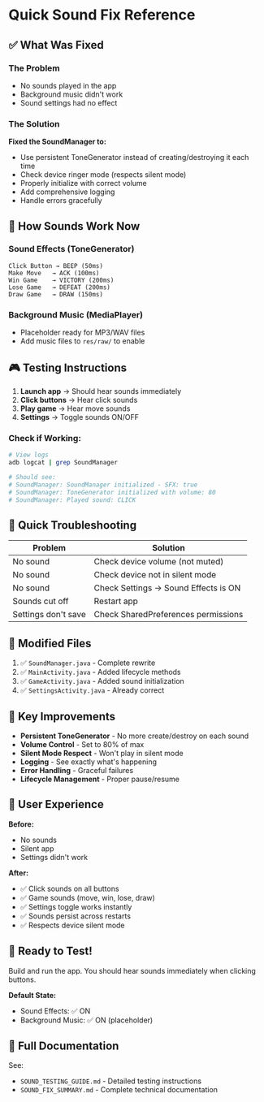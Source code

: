 # Quick Sound Fix Reference

## ✅ What Was Fixed

### The Problem
- No sounds played in the app
- Background music didn't work
- Sound settings had no effect

### The Solution
**Fixed the SoundManager to:**
- Use persistent ToneGenerator instead of creating/destroying it each time
- Check device ringer mode (respects silent mode)
- Properly initialize with correct volume
- Add comprehensive logging
- Handle errors gracefully

## 🎵 How Sounds Work Now

### Sound Effects (ToneGenerator)
```
Click Button → BEEP (50ms)
Make Move   → ACK (100ms)  
Win Game    → VICTORY (200ms)
Lose Game   → DEFEAT (200ms)
Draw Game   → DRAW (150ms)
```

### Background Music (MediaPlayer)
- Placeholder ready for MP3/WAV files
- Add music files to `res/raw/` to enable

## 🎮 Testing Instructions

1. **Launch app** → Should hear sounds immediately
2. **Click buttons** → Hear click sounds
3. **Play game** → Hear move sounds
4. **Settings** → Toggle sounds ON/OFF

### Check if Working:
```bash
# View logs
adb logcat | grep SoundManager

# Should see:
# SoundManager: SoundManager initialized - SFX: true
# SoundManager: ToneGenerator initialized with volume: 80
# SoundManager: Played sound: CLICK
```

## 🔧 Quick Troubleshooting

| Problem | Solution |
|---------|----------|
| No sound | Check device volume (not muted) |
| No sound | Check device not in silent mode |
| No sound | Check Settings → Sound Effects is ON |
| Sounds cut off | Restart app |
| Settings don't save | Check SharedPreferences permissions |

## 📝 Modified Files

1. ✅ `SoundManager.java` - Complete rewrite
2. ✅ `MainActivity.java` - Added lifecycle methods
3. ✅ `GameActivity.java` - Added sound initialization
4. ✅ `SettingsActivity.java` - Already correct

## 🎯 Key Improvements

- **Persistent ToneGenerator** - No more create/destroy on each sound
- **Volume Control** - Set to 80% of max
- **Silent Mode Respect** - Won't play in silent mode
- **Logging** - See exactly what's happening
- **Error Handling** - Graceful failures
- **Lifecycle Management** - Proper pause/resume

## 📱 User Experience

**Before:**
- No sounds
- Silent app
- Settings didn't work

**After:**
- ✅ Click sounds on all buttons
- ✅ Game sounds (move, win, lose, draw)
- ✅ Settings toggle works instantly
- ✅ Sounds persist across restarts
- ✅ Respects device silent mode

## 🚀 Ready to Test!

Build and run the app. You should hear sounds immediately when clicking buttons.

**Default State:**
- Sound Effects: ✅ ON
- Background Music: ✅ ON (placeholder)

## 📖 Full Documentation

See:
- `SOUND_TESTING_GUIDE.md` - Detailed testing instructions
- `SOUND_FIX_SUMMARY.md` - Complete technical documentation

